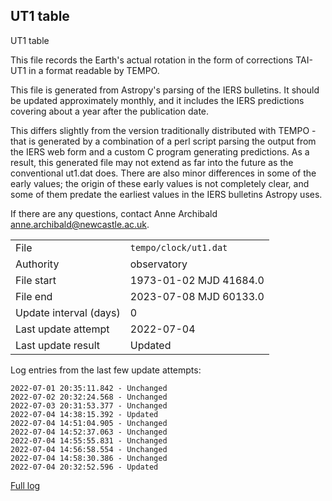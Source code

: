 
## UT1 table

UT1 table

This file records the Earth's actual rotation in the form of
corrections TAI-UT1 in a format readable by TEMPO.

This file is generated from Astropy's parsing of the IERS
bulletins. It should be updated approximately monthly, and it
includes the IERS predictions covering about a year after the
publication date.

This differs slightly from the version traditionally distributed
with TEMPO - that is generated by a combination of a perl script
parsing the output from the IERS web form and a custom C program
generating predictions. As a result, this generated file may not
extend as far into the future as the conventional ut1.dat does.
There are also minor differences in some of the early values; the
origin of these early values is not completely clear, and some of
them predate the earliest values in the IERS bulletins Astropy uses.

If there are any questions, contact Anne Archibald
<anne.archibald@newcastle.ac.uk>.

|     |     |
|:--- |:--- |
| File | `tempo/clock/ut1.dat` |
| Authority | observatory |
| File start | 1973-01-02 MJD 41684.0 |
| File end | 2023-07-08 MJD 60133.0 |
| Update interval (days) | 0 |
| Last update attempt | 2022-07-04 |
| Last update result | Updated |

Log entries from the last few update attempts:
```
2022-07-01 20:35:11.842 - Unchanged
2022-07-02 20:32:24.568 - Unchanged
2022-07-03 20:31:53.377 - Unchanged
2022-07-04 14:38:15.392 - Updated
2022-07-04 14:51:04.905 - Unchanged
2022-07-04 14:52:37.063 - Unchanged
2022-07-04 14:55:55.831 - Unchanged
2022-07-04 14:56:58.554 - Unchanged
2022-07-04 14:58:30.386 - Unchanged
2022-07-04 20:32:52.596 - Updated
```
[Full log](https://raw.githubusercontent.com/ipta/pulsar-clock-corrections/main/log/tempo/clock/ut1.dat.log)
